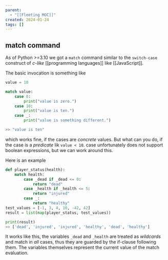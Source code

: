```yaml
---
parent:
  - "[[Fleeting MOC]]"
created: 2024-01-24
tags: []
---
```


## match command

As of Python >=3.10 we got a `match` command similar to the `switch-case` construct of _c-like_ [[programming languages]] like [[JavaScript]].

The basic invocation is something like

```python
value = 10

match value:
	case 0:
		print("value is zero.")
	case 10:
		print("value is ten.")
	case _:
		print("value is something different.")

>> "value is ten"
```

which works fine, if the cases are _concrete_ values. But what can you do, if the case is a _predicate_ lik `value < 10`. case unfortunately does not support boolean expressions, but we can work around this.

Here is an example

```python
def player_status(health):
    match health:
        case _dead if _dead <= 0:
            return "dead"
        case _health if _health <= 5:
            return "injured"
        case _:
            return "healthy"
test_values = [-1, 3, 4, 10, -42, 42]
result = list(map(player_status, test_values))

print(result)
>> ['dead', 'injured', 'injured', 'healthy', 'dead', 'healthy']
```

It works like this, the variables `_dead` and `_health` are treated as _wildcards_ and match in _all_ cases, thus they are guarded by the if-clause following them. The variables themselves represent the current value of the match evaluation.
